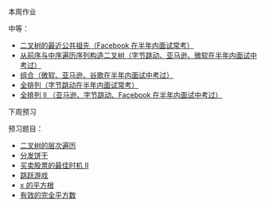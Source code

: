 本周作业

中等：

- [二叉树的最近公共祖先（Facebook 在半年内面试常考）](https://leetcode-cn.com/problems/lowest-common-ancestor-of-a-binary-tree/)
- [从前序与中序遍历序列构造二叉树（字节跳动、亚马逊、微软在半年内面试中考过）](https://leetcode-cn.com/problems/construct-binary-tree-from-preorder-and-inorder-traversal/)
- [组合（微软、亚马逊、谷歌在半年内面试中考过）](https://leetcode-cn.com/problems/combinations/)
- [全排列（字节跳动在半年内面试常考）](https://leetcode-cn.com/problems/permutations/)
- [全排列 II （亚马逊、字节跳动、Facebook 在半年内面试中考过）](https://leetcode-cn.com/problems/permutations-ii/)

下周预习

预习题目：

- [二叉树的层次遍历](https://leetcode-cn.com/problems/binary-tree-level-order-traversal/)
- [分发饼干](https://leetcode-cn.com/problems/assign-cookies/description/)
- [买卖股票的最佳时机 II](https://leetcode-cn.com/problems/best-time-to-buy-and-sell-stock-ii/description/)
- [跳跃游戏](https://leetcode-cn.com/problems/jump-game/)
- [x 的平方根](https://leetcode-cn.com/problems/sqrtx/)
- [有效的完全平方数](https://leetcode-cn.com/problems/valid-perfect-square/)